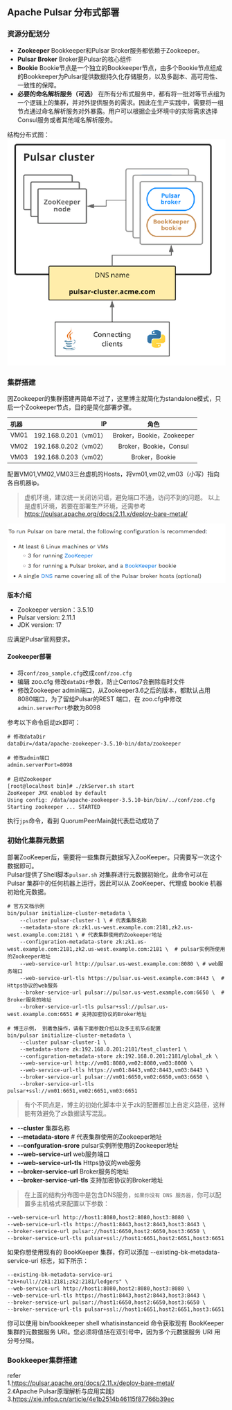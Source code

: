 ## Apache Pulsar 分布式部署

### 资源分配划分    
* **Zookeeper** Bookkeeper和Pulsar Broker服务都依赖于Zookeeper。    
* **Pulsar Broker** Broker是Pulsar的核心组件    
* **Bookie** Bookie节点是一个独立的Bookkeeper节点，由多个Bookie节点组成的Bookkeeper为Pulsar提供数据持久化存储服务，以及多副本、高可用性、一致性的保障。 
* **必要的命名解析服务（可选）** 在所有分布式服务中，都有将一批对等节点组为一个逻辑上的集群，并对外提供服务的需求。因此在生产实践中，需要将一组节点通过命名解析服务对外暴露。用户可以根据企业环境中的实际需求选择Consul服务或者其他域名解析服务。   

结构分布式图：  
![baremetal02](images/baremetal02.png)   

### 集群搭建
因Zookeeper的集群搭建再简单不过了，这里博主就简化为standalone模式，只启一个Zookeeper节点，目的是简化部署步骤。  

| 机器      |    IP | 角色  |
| :-------- | --------:| :--: |
| VM01  | 192.168.0.201（vm01）|  Broker，Bookie，Zookeeper  |
| VM02  | 192.168.0.202（vm02）|  Broker，Bookie，Consul  |
| VM03  | 192.168.0.203（vm02）|  Broker，Bookie  |  

配置VM01,VM02,VM03三台虚机的Hosts，将vm01,vm02,vm03（小写）指向各自机器ip。 

>虚机环境，建议统一关闭访问墙，避免端口不通，访问不到的问题。 以上是虚机环境，若要在部署生产环境，还需参考 https://pulsar.apache.org/docs/2.11.x/deploy-bare-metal/ 

![baremetal01](images/baremetal01.png)      

**版本介绍**    
* Zookeeper version：3.5.10
* Pulsar version: 2.11.1
* JDK version: 17

应满足Pulsar官网要求。      

#### Zookeeper部署  
* 将`conf/zoo_sample.cfg`改成`conf/zoo.cfg`     
* 编辑 zoo.cfg 修改`dataDir`参数，防止Centos7会删除临时文件     
* 修改Zookeeper admin端口，从Zookeeper3.6之后的版本，都默认占用8080端口，为了留给Pulsar的REST 端口，在 zoo.cfg中修改`admin.serverPort`参数为8098    

参考以下命令启动zk即可：    
```shell
# 修改dataDir
dataDir=/data/apache-zookeeper-3.5.10-bin/data/zookeeper

# 修改admin端口
admin.serverPort=8098

# 启动Zookeeper
[root@localhost bin]# ./zkServer.sh start
ZooKeeper JMX enabled by default
Using config: /data/apache-zookeeper-3.5.10-bin/bin/../conf/zoo.cfg
Starting zookeeper ... STARTED
```

执行`jps`命令，看到 QuorumPeerMain就代表启动成功了

### 初始化集群元数据    
部署ZooKeeper后，需要将一些集群元数据写入ZooKeeper。只需要写一次这个数据即可。  
Pulsar提供了Shell脚本`pulsar.sh` 对集群进行元数据初始化，此命令可以在 Pulsar 集群中的任何机器上运行，因此可以从 ZooKeeper、代理或 bookie 机器初始化元数据。 
```shell
# 官方文档示例
bin/pulsar initialize-cluster-metadata \
    --cluster pulsar-cluster-1 \ # 代表集群名称
    --metadata-store zk:zk1.us-west.example.com:2181,zk2.us-west.example.com:2181 \ # 代表集群使用的Zookeeper地址
    --configuration-metadata-store zk:zk1.us-west.example.com:2181,zk2.us-west.example.com:2181 \  # pulsar实例所使用的Zookeeper地址
    --web-service-url http://pulsar.us-west.example.com:8080 \ # web服务端口
    --web-service-url-tls https://pulsar.us-west.example.com:8443 \  # Https协议的web服务
    --broker-service-url pulsar://pulsar.us-west.example.com:6650 \  # Broker服务的地址
    --broker-service-url-tls pulsar+ssl://pulsar.us-west.example.com:6651 # 支持加密协议的Broker地址

# 博主示例， 别着急操作，请看下面参数介绍以及多主机节点配置
bin/pulsar initialize-cluster-metadata \
    --cluster pulsar-cluster-1 \ 
    --metadata-store zk:192.168.0.201:2181/test_cluster1 \
    --configuration-metadata-store zk:192.168.0.201:2181/global_zk \  
    --web-service-url http://vm01:8080,vm02:8080,vm03:8080 \ 
    --web-service-url-tls https://vm01:8443,vm02:8443,vm03:8443 \  
    --broker-service-url pulsar://vm01:6650,vm02:6650,vm03:6650 \  
    --broker-service-url-tls pulsar+ssl://vm01:6651,vm02:6651,vm03:6651
```

>有个不同点是，博主的初始化脚本中关于zk的配置都加上自定义路径，这样能有效避免了zk数据读写混乱。     

* **--cluster** 集群名称    
* **--metadata-store**  # 代表集群使用的Zookeeper地址     
* **--confguration-srore** pulsar实例所使用的Zookeeper地址  
* **--web-service-url**  web服务端口
* **--web-service-url-tls** Https协议的web服务
* **--broker-service-url** Broker服务的地址 
* **--broker-service-url-tls** 支持加密协议的Broker地址     

> 在上面的结构分布图中是包含DNS服务，`如果你没有 DNS 服务器`，你可以配置多主机格式来配置以下参数：    
```shell
--web-service-url http://host1:8080,host2:8080,host3:8080 \
--web-service-url-tls https://host1:8443,host2:8443,host3:8443 \
--broker-service-url pulsar://host1:6650,host2:6650,host3:6650 \
--broker-service-url-tls pulsar+ssl://host1:6651,host2:6651,host3:6651
```
如果你想使用现有的 BookKeeper 集群，你可以添加 --existing-bk-metadata-service-uri 标志，如下所示：  
```shell
--existing-bk-metadata-service-uri "zk+null://zk1:2181;zk2:2181/ledgers" \
--web-service-url http://host1:8080,host2:8080,host3:8080 \
--web-service-url-tls https://host1:8443,host2:8443,host3:8443 \
--broker-service-url pulsar://host1:6650,host2:6650,host3:6650 \
--broker-service-url-tls pulsar+ssl://host1:6651,host2:6651,host3:6651
```
你可以使用 bin/bookkeeper shell whatisinstanceid 命令获取现有 BookKeeper 集群的元数据服务 URI。您必须将值括在双引号中，因为多个元数据服务 URI 用分号分隔。      


### Bookkeeper集群搭建





refer   
1.https://pulsar.apache.org/docs/2.11.x/deploy-bare-metal/  
2.《Apache Pulsar原理解析与应用实践》       
3.https://xie.infoq.cn/article/4e1b2514b46115f87766b39ec    
